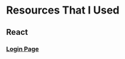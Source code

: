 # Resources That I Used

## React
### [Login Page](https://www.digitalocean.com/community/tutorials/how-to-add-login-authentication-to-react-applications)

